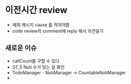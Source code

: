 # 이전시간 review
- 예외 메시지 cause 를 적어야함 
- code review의 comment에 reply 해서 의견달기

## 새로운 이슈
- callCount를 구할 수 있다
- ST_5 Noti 수가 맞는 걸 확인
- TodoManager - NotiManager -> CountableNotiManager
- 